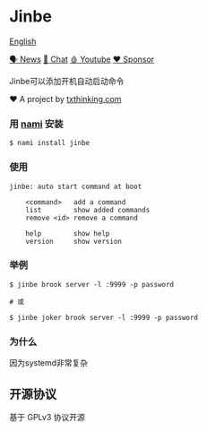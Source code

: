 # Jinbe

[English](readme.md)

[🗣 News](https://t.me/s/txthinking_news)
[💬 Chat](https://t.me/brookgroup)
[🩸 Youtube](https://www.youtube.com/txthinking) 
[❤️ Sponsor](https://github.com/sponsors/txthinking)

Jinbe可以添加开机自动启动命令

❤️ A project by [txthinking.com](https://www.txthinking.com)

### 用 [nami](https://github.com/txthinking/nami) 安装

```
$ nami install jinbe
```

### 使用

	jinbe: auto start command at boot

        <command>   add a command
        list        show added commands
        remove <id> remove a command

        help        show help
        version     show version

### 举例

    $ jinbe brook server -l :9999 -p password

	# 或

    $ jinbe joker brook server -l :9999 -p password

### 为什么

因为systemd非常复杂

## 开源协议

基于 GPLv3 协议开源
